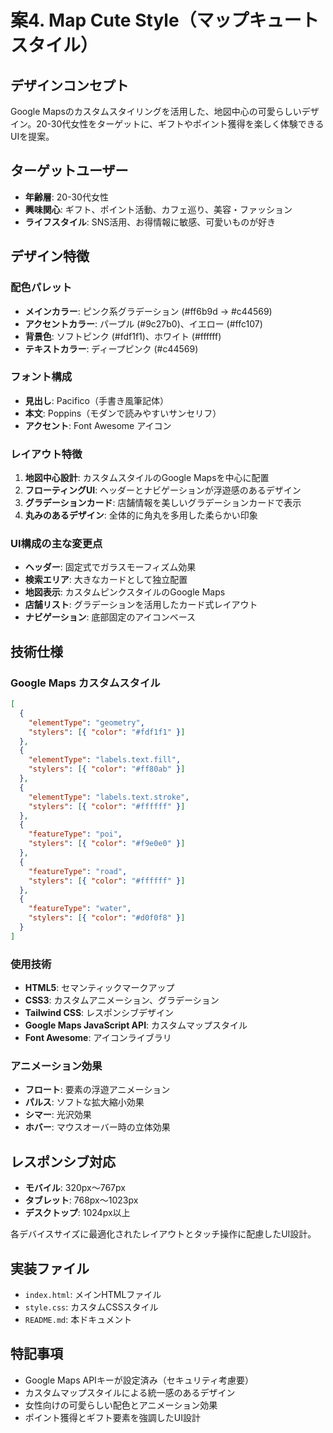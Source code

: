 # 案4. Map Cute Style（マップキュートスタイル）

## デザインコンセプト
Google Mapsのカスタムスタイリングを活用した、地図中心の可愛らしいデザイン。20-30代女性をターゲットに、ギフトやポイント獲得を楽しく体験できるUIを提案。

## ターゲットユーザー
- **年齢層**: 20-30代女性
- **興味関心**: ギフト、ポイント活動、カフェ巡り、美容・ファッション
- **ライフスタイル**: SNS活用、お得情報に敏感、可愛いものが好き

## デザイン特徴

### 配色パレット
- **メインカラー**: ピンク系グラデーション (#ff6b9d → #c44569)
- **アクセントカラー**: パープル (#9c27b0)、イエロー (#ffc107)
- **背景色**: ソフトピンク (#fdf1f1)、ホワイト (#ffffff)
- **テキストカラー**: ディープピンク (#c44569)

### フォント構成
- **見出し**: Pacifico（手書き風筆記体）
- **本文**: Poppins（モダンで読みやすいサンセリフ）
- **アクセント**: Font Awesome アイコン

### レイアウト特徴
1. **地図中心設計**: カスタムスタイルのGoogle Mapsを中心に配置
2. **フローティングUI**: ヘッダーとナビゲーションが浮遊感のあるデザイン
3. **グラデーションカード**: 店舗情報を美しいグラデーションカードで表示
4. **丸みのあるデザイン**: 全体的に角丸を多用した柔らかい印象

### UI構成の主な変更点
- **ヘッダー**: 固定式でガラスモーフィズム効果
- **検索エリア**: 大きなカードとして独立配置
- **地図表示**: カスタムピンクスタイルのGoogle Maps
- **店舗リスト**: グラデーションを活用したカード式レイアウト
- **ナビゲーション**: 底部固定のアイコンベース

## 技術仕様

### Google Maps カスタムスタイル
```json
[
  {
    "elementType": "geometry",
    "stylers": [{ "color": "#fdf1f1" }]
  },
  {
    "elementType": "labels.text.fill",
    "stylers": [{ "color": "#ff80ab" }]
  },
  {
    "elementType": "labels.text.stroke",
    "stylers": [{ "color": "#ffffff" }]
  },
  {
    "featureType": "poi",
    "stylers": [{ "color": "#f9e0e0" }]
  },
  {
    "featureType": "road",
    "stylers": [{ "color": "#ffffff" }]
  },
  {
    "featureType": "water",
    "stylers": [{ "color": "#d0f0f8" }]
  }
]
```

### 使用技術
- **HTML5**: セマンティックマークアップ
- **CSS3**: カスタムアニメーション、グラデーション
- **Tailwind CSS**: レスポンシブデザイン
- **Google Maps JavaScript API**: カスタムマップスタイル
- **Font Awesome**: アイコンライブラリ

### アニメーション効果
- **フロート**: 要素の浮遊アニメーション
- **パルス**: ソフトな拡大縮小効果
- **シマー**: 光沢効果
- **ホバー**: マウスオーバー時の立体効果

## レスポンシブ対応
- **モバイル**: 320px〜767px
- **タブレット**: 768px〜1023px
- **デスクトップ**: 1024px以上

各デバイスサイズに最適化されたレイアウトとタッチ操作に配慮したUI設計。

## 実装ファイル
- `index.html`: メインHTMLファイル
- `style.css`: カスタムCSSスタイル
- `README.md`: 本ドキュメント

## 特記事項
- Google Maps APIキーが設定済み（セキュリティ考慮要）
- カスタムマップスタイルによる統一感のあるデザイン
- 女性向けの可愛らしい配色とアニメーション効果
- ポイント獲得とギフト要素を強調したUI設計
